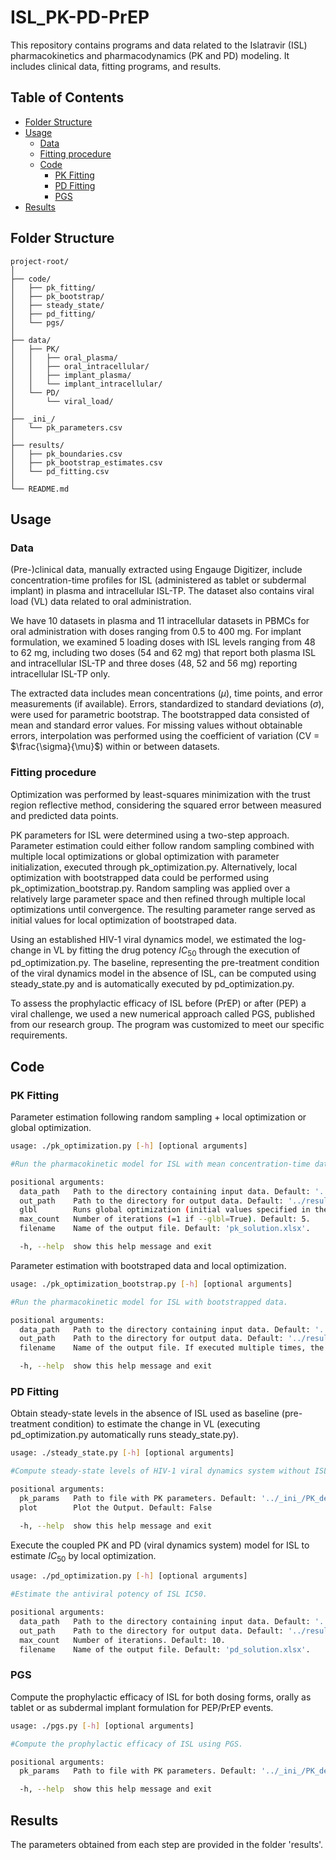 # ISL_PK-PD-PrEP

This repository contains programs and data related to the Islatravir (ISL) pharmacokinetics and pharmacodynamics (PK and PD) modeling. It includes clinical data, fitting programs, and results.

## Table of Contents

- [Folder Structure](#folder-structure)
- [Usage](#usage)
  - [Data](#data)
  - [Fitting procedure](#fitting-procedure)
  - [Code](#code)
    - [PK Fitting](#pk-fitting)
    - [PD Fitting](#pd-fitting)
    - [PGS](#pgs)
- [Results](#results)

## Folder Structure

```
project-root/
│
├── code/
│   ├── pk_fitting/
│   ├── pk_bootstrap/
│   ├── steady_state/
│   ├── pd_fitting/
│   └── pgs/      
│
├── data/
│   ├── PK/
│   │   ├── oral_plasma/
│   │   ├── oral_intracellular/
│   │   ├── implant_plasma/
│   │   └── implant_intracellular/
│   └── PD/
│       └── viral_load/
│
├── _ini_/
│   └── pk_parameters.csv
│
├── results/
│   ├── pk_boundaries.csv
│   ├── pk_bootstrap_estimates.csv
│   └── pd_fitting.csv
│
└── README.md
```

## Usage

### Data

(Pre-)clinical data, manually extracted using Engauge Digitizer, include concentration-time profiles for ISL (administered as tablet or subdermal implant) in plasma and intracellular ISL-TP. The dataset also contains viral load (VL) data related to oral administration.

We have 10 datasets in plasma and 11 intracellular datasets in PBMCs for oral administration with doses ranging from 0.5 to 400 mg. For implant formulation, we examined 5 loading doses with ISL levels ranging from 48 to 62 mg, including two doses (54 and 62 mg) that report both plasma ISL and intracellular ISL-TP and three doses (48, 52 and 56 mg) reporting intracellular ISL-TP only.

The extracted data includes mean concentrations ($\mu$), time points, and error measurements (if available). Errors, standardized to standard deviations ($\sigma$), were used for parametric bootstrap. The bootstrapped data consisted of mean and standard error values. For missing values without obtainable errors, interpolation was performed using the coefficient of variation (CV = $\frac{\sigma}{\mu}$) within or between datasets.

### Fitting procedure
Optimization was performed by least-squares minimization with the trust region reflective method, considering the squared error between measured and predicted data points.

PK parameters for ISL were determined using a two-step approach. Parameter estimation could either follow random sampling combined with multiple local optimizations or global optimization with parameter initialization, executed through pk_optimization.py. Alternatively, local optimization with bootstrapped data could be performed using pk_optimization_bootstrap.py. Random sampling was applied over a relatively large parameter space and then refined through multiple local optimizations until convergence. The resulting parameter range served as initial values for local optimization of bootstraped data.

Using an established HIV-1 viral dynamics model, we estimated the log-change in VL by fitting the drug potency $IC_{50}$ through the execution of pd_optimization.py. The baseline, representing the pre-treatment condition of the viral dynamics model in the absence of ISL, can be computed using steady_state.py and is automatically executed by pd_optimization.py.

To assess the prophylactic efficacy of ISL before (PrEP) or after (PEP) a viral challenge, we used a new numerical approach called PGS, published from our research group. The program was customized to meet our specific requirements.

## Code

### PK Fitting

Parameter estimation following random sampling + local optimization or global optimization.

```bash
usage: ./pk_optimization.py [-h] [optional arguments]

#Run the pharmacokinetic model for ISL with mean concentration-time data.

positional arguments:
  data_path   Path to the directory containing input data. Default: '../data/PK/'.
  out_path    Path to the directory for output data. Default: '../results/'.
  glbl        Runs global optimization (initial values specified in the script). Otherwise, random parameter sampling and local optimization are performed. Default: False.
  max_count   Number of iterations (=1 if --glbl=True). Default: 5.
  filename    Name of the output file. Default: 'pk_solution.xlsx'.

  -h, --help  show this help message and exit

```

Parameter estimation with bootstraped data and local optimization.

```bash
usage: ./pk_optimization_bootstrap.py [-h] [optional arguments]

#Run the pharmacokinetic model for ISL with bootstrapped data.

positional arguments:
  data_path   Path to the directory containing input data. Default: '../data/PK/'.
  out_path    Path to the directory for output data. Default: '../results/'.
  filename    Name of the output file. If executed multiple times, the results are added to the existing file (not overwritten). Default: 'pk_bootstrap_solution.xlsx'.

  -h, --help  show this help message and exit

```

### PD Fitting

Obtain steady-state levels in the absence of ISL used as baseline (pre-treatment condition) to estimate the change in VL (executing pd_optimization.py automatically runs steady_state.py).

```bash
usage: ./steady_state.py [-h] [optional arguments]

#Compute steady-state levels of HIV-1 viral dynamics system without ISL (baseline for PD optimization).

positional arguments:
  pk_params   Path to file with PK parameters. Default: '../_ini_/PK_default.csv'.
  plot        Plot the Output. Default: False

  -h, --help  show this help message and exit

```

Execute the coupled PK and PD (viral dynamics system) model for ISL to estimate $IC_{50}$ by local optimization.

```bash
usage: ./pd_optimization.py [-h] [optional arguments]

#Estimate the antiviral potency of ISL IC50.

positional arguments:
  data_path   Path to the directory containing input data. Default: '../data/PD/'.
  out_path    Path to the directory for output data. Default: '../results/'.
  max_count   Number of iterations. Default: 10.
  filename    Name of the output file. Default: 'pd_solution.xlsx'.

```

### PGS

Compute the prophylactic efficacy of ISL for both dosing forms, orally as tablet or as subdermal implant formulation for PEP/PrEP events.

```bash
usage: ./pgs.py [-h] [optional arguments]

#Compute the prophylactic efficacy of ISL using PGS.

positional arguments:
  pk_params   Path to file with PK parameters. Default: '../_ini_/PK_default.csv'.

  -h, --help  show this help message and exit

```

## Results

The parameters obtained from each step are provided in the folder 'results'.

